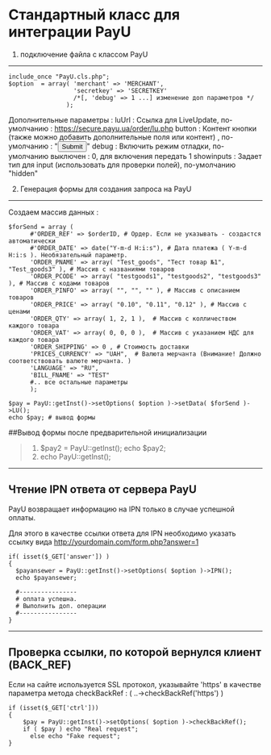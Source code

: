 Стандартный класс для интеграции PayU 
========

1. подключение файла с классом PayU
--------

    include_once "PayU.cls.php";
    $option  = array( 'merchant' => 'MERCHANT', 
                      'secretkey' => 'SECRETKEY' 
                      /*[, 'debug' => 1 ...] изменение доп параметров */ 
                    );

Дополнительные параметры : 
luUrl : Ссылка для LiveUpdate, по-умолчанию : https://secure.payu.ua/order/lu.php
button : Контент кнопки (также можно добавить дополнительные поля или контент) , по-умолчанию : "<input type='submit'>"
debug : Включить режим отладки, по-умолчанию выключен : 0, для включения передать 1
showinputs : Задает тип для input (использовать для проверки полей), по-умолчанию  "hidden"


2. Генерация формы для создания запроса на PayU
--------

Создаем массив данных : 

    $forSend = array (
          #'ORDER_REF' => $orderID, # Ордер. Если не указывать - создастся автоматически
          #'ORDER_DATE' => date("Y-m-d H:i:s"), # Дата платежа ( Y-m-d H:i:s ). Необязательный параметр.
          'ORDER_PNAME' => array( "Test_goods", "Тест товар №1", "Test_goods3" ), # Массив с названиями товаров
          'ORDER_PCODE' => array( "testgoods1", "testgoods2", "testgoods3" ), # Массив с кодами товаров
          'ORDER_PINFO' => array( "", "", "" ), # Массив с описанием товаров
          'ORDER_PRICE' => array( "0.10", "0.11", "0.12" ), # Массив с ценами
          'ORDER_QTY' => array( 1, 2, 1 ),  # Массив с колличеством каждого товара
          'ORDER_VAT' => array( 0, 0, 0 ),  # Массив с указанием НДС для каждого товара
          'ORDER_SHIPPING' => 0 , # Стоимость доставки
          'PRICES_CURRENCY' => "UAH",  # Валюта мерчанта (Внимание! Должно соответствовать валюте мерчанта. )
          'LANGUAGE' => "RU",  
          'BILL_FNAME' => "TEST"
          #.. все остальные параметры
          );
    
    $pay = PayU::getInst()->setOptions( $option )->setData( $forSend )->LU();
    echo $pay; # вывод формы

##Вывод формы после предварительной инициализации
>1.  $pay2 = PayU::getInst();
>    echo $pay2;
>2.  echo PayU::getInst();

-------------------------------------------------

Чтение IPN ответа от сервера PayU
--------

PayU возвращает информацию на IPN только в случае успешной оплаты.

Для этого в качестве ссылки ответа для IPN необходимо указать ссылку вида http://yourdomain.com/form.php?answer=1

    if( isset($_GET['answer']) )
    {
      $payansewer = PayU::getInst()->setOptions( $option )->IPN();
      echo $payansewer;
    
      #----------------
      # оплата успешна.
      # Выполнить доп. операции 
      #----------------
    }

-------------------------------------------------

Проверка ссылки, по которой вернулся клиент (BACK_REF)
--------
Если на сайте используется SSL протокол, указывайте 'https' в качестве параметра метода checkBackRef  : ( ..->checkBackRef('https') )

    if (isset($_GET['ctrl']))
    {
        $pay = PayU::getInst()->setOptions( $option )->checkBackRef();
        if ( $pay ) echo "Real request";
          else echo "Fake request";
    }
